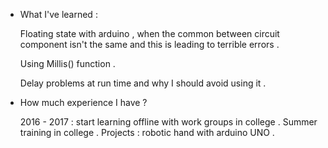 * What I've learned :

  Floating state with arduino , when the common between circuit component isn't the same and this is leading to terrible errors .

  Using Millis() function .

  Delay problems at run time and why I should avoid using it .

* How much experience I have ?
  
  2016 - 2017 : start learning offline with work groups in college . 
                Summer training in college . 
  Projects : robotic hand with arduino UNO .
  
  
  
